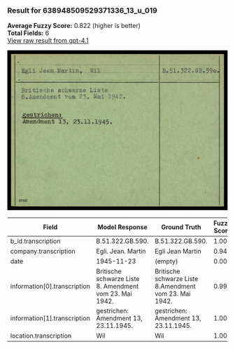 ### Result for 638948509529371336_13_u_019
**Average Fuzzy Score:** 0.822 (higher is better)<br>
**Total Fields:** 6<br>
[View raw result from gpt-4.1](https://github.com/RISE-UNIBAS/humanities_data_benchmark/blob/main/results/2025-10-24/T0232/request_T0232_638948509529371336_13_u_019.json)

<img src="https://github.com/RISE-UNIBAS/humanities_data_benchmark/blob/main/benchmarks/blacklist/images/638948509529371336_13_u_019.jpg?raw=true" alt="638948509529371336_13_u_019" width="600px">

| Field | Model Response | Ground Truth | Fuzzy Score | Match |
|-------|----------------|--------------|-------------|-------|
| b_id.transcription | B.51.322.GB.590. | B.51.322.GB.590. | 1.000 | ✅ |
| company.transcription | Egli. Jean. Martin | Egli Jean Martin | 0.941 | ✅ |
| date | 1945-11-23 | (empty) | 0.000 | ❌ |
| information[0].transcription | Britische schwarze Liste<br>8. Amendment vom 23. Mai 1942. | Britische schwarze Liste<br>8.Amendment vom 23. Mai 1942. | 0.991 | ✅ |
| information[1].transcription | gestrichen:<br>Amendment 13, 23.11.1945. | gestrichen:<br>Amendment 13, 23.11.1945. | 1.000 | ✅ |
| location.transcription | Wil | Wil | 1.000 | ✅ |
